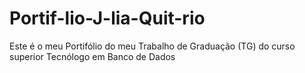 # Portif-lio-J-lia-Quit-rio
Este é o meu Portifólio do meu Trabalho de Graduação (TG) do curso superior Tecnólogo em Banco de Dados

